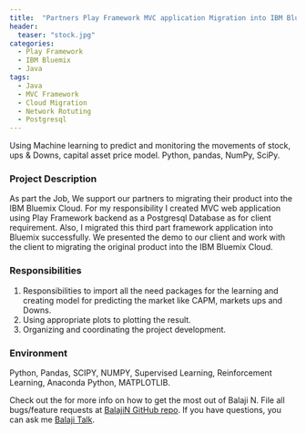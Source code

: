 ```yaml
---
title:  "Partners Play Framework MVC application Migration into IBM Bluemix Cloud"
header:
  teaser: "stock.jpg"
categories: 
  - Play Framework
  - IBM Bluemix
  - Java
tags:
  - Java
  - MVC Framework
  - Cloud Migration 
  - Network Rotuting
  - Postgresql
---
```


Using Machine learning to predict and monitoring the movements of stock, ups & Downs, capital asset price model. Python, pandas, NumPy, SciPy.

### Project Description
As part the Job, We support our partners to migrating their product into the IBM Bluemix Cloud. For my responsibility I created MVC web application using Play Framework backend as a Postgresql Database as for client requirement. Also, I migrated this third part framework application into Bluemix successfully. We presented the demo to our client and work with the client to migrating the original product into the IBM Bluemix Cloud.    

### Responsibilities
   1. Responsibilities to import all the need packages for the learning and creating model for predicting the market like CAPM, markets ups and Downs.
   2. Using appropriate plots to plotting the result.
   3. Organizing and coordinating the project development. 


### Environment 
Python, Pandas, SCIPY, NUMPY, Supervised Learning, Reinforcement Learning, Anaconda Python, MATPLOTLIB.

Check out the for more info on how to get the most out of Balaji N. File all bugs/feature requests at [BalajiN GitHub repo][Balajin-gh]. If you have questions, you can ask me [Balaji Talk][BalajiN-talk].

[Balajin-gh]:   https://github.com/balajincse
[BalajiN-talk]: mailto:balajincse@outlook.com
